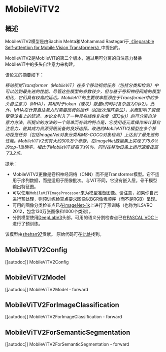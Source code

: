 <!--版权所有 2023年HuggingFace团队保留。

基于Apache许可证2.0版（“许可证”）获得许可；除非符合许可证要求，否则不能使用此文件。你可以获取许可证的副本。

http://www.apache.org/licenses/LICENSE-2.0

除非适用法律要求或书面同意，按“原样”分发的软件仅依据许可证发布，不附带任何形式的明示或暗示保证。有关许可证下特定语言的规定，请参阅许可证。

⚠️请注意，此文件采用Markdown格式，但包含我们doc-builder的特定语法（类似于MDX），在你的Markdown查看器中可能无法正确显示。

-->

# MobileViTV2

## 概述

MobileViTV2模型是由Sachin Mehta和Mohammad Rastegari于[《Separable Self-attention for Mobile Vision Transformers》](https://arxiv.org/abs/2206.02680)中提出的。

MobileViTV2是MobileViT的第二个版本，通过用可分离的自注意力替换MobileViT中的多头自注意力来构建。

该论文的摘要如下：

*移动视觉Transformer（MobileViT）在多个移动视觉任务（包括分类和检测）中可以达到最先进的性能。尽管这些模型的参数较少，但与基于卷积神经网络的模型相比，它们具有较高的延迟。MobileViT的主要效率瓶颈在于Transformer中的多头自注意力（MHA），其相对于token（或块）数量k的时间复杂度为O(k2)。此外，MHA在计算自注意力时需要昂贵的操作（如批次矩阵乘法），从而影响了资源受限设备上的延迟。本论文引入了一种具有线性复杂度（即O(k)）的可分离自注意力方法。所提出的方法的一个简单而有效的特点是，它使用逐元素操作来计算自注意力，使其成为资源受限设备的良好选择。改进的MobileViTV2模型在多个移动视觉任务（包括ImageNet对象分类和MS-COCO对象检测）上达到了最先进的性能。MobileViTV2仅有大约300万个参数，在ImageNet数据集上实现了75.6％的top-1准确率，相比于MobileViT提高了约1％，同时在移动设备上运行速度提高了3.2倍。*

提示：

- MobileViTV2更像是卷积神经网络（CNN）而不是Transformer模型。它不适用于序列数据，而是适用于图像批次。与ViT不同，它没有嵌入层。骨干模型输出特征图。
- 可以使用`MobileViTImageProcessor`来为模型准备图像。请注意，如果你自己进行预处理，则预训练检查点要求图像以BGR像素顺序（而不是RGB）呈现。
- 可用的图像分类检查点已在[ImageNet-1k](https://huggingface.co/datasets/imagenet-1k)上进行了预训练（也称为ILSVRC 2012，包含130万张图像和1000个类别）。
- 分割模型使用[DeepLabV3](https://arxiv.org/abs/1706.05587)头部。可用的语义分割检查点已在[PASCAL VOC](http://host.robots.ox.ac.uk/pascal/VOC/)上进行了预训练。

该模型由[shehan97](https://huggingface.co/shehan97)贡献。
原始代码可在[此处](https://github.com/apple/ml-cvnets)找到。


## MobileViTV2Config

[[autodoc]] MobileViTV2Config

## MobileViTV2Model

[[autodoc]] MobileViTV2Model
    - forward

## MobileViTV2ForImageClassification

[[autodoc]] MobileViTV2ForImageClassification
    - forward

## MobileViTV2ForSemanticSegmentation

[[autodoc]] MobileViTV2ForSemanticSegmentation
    - forward